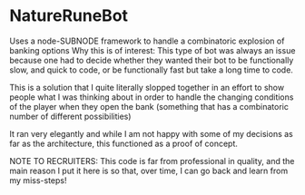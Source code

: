 # NatureRuneBot
Uses a node-SUBNODE framework to handle a combinatoric explosion of banking options
Why this is of interest: This type of bot was always an issue because one had to decide whether they wanted their bot to be functionally slow, and quick to code, or be functionally fast but take a long time to code.

This is a solution that I quite literally slopped together in an effort to show people what I was thinking about in order to handle the changing conditions of the player when they open the bank (something that has a combinatoric number of different possibilities)

It ran very elegantly and while I am not happy with some of my decisions as far as the architecture, this functioned as a proof of concept.


NOTE TO RECRUITERS: This code is far from professional in quality, and the main reason I put it here is so that, over time, I can go back and learn from my miss-steps!
